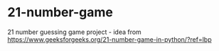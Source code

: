 # 21-number-game
21 number guessing game project - idea from https://www.geeksforgeeks.org/21-number-game-in-python/?ref=lbp
